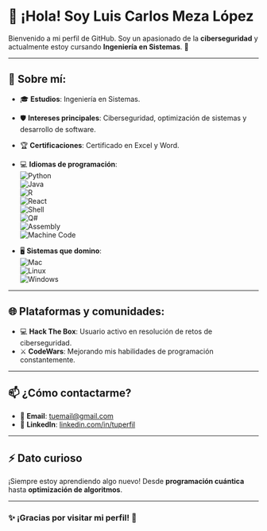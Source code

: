 # 👋 ¡Hola! Soy Luis Carlos Meza López  

Bienvenido a mi perfil de GitHub. Soy un apasionado de la **ciberseguridad** y actualmente estoy cursando **Ingeniería en Sistemas**. 🚀  

---

## 🌟 Sobre mí:  
- 🎓 **Estudios**: Ingeniería en Sistemas.  
- 🛡️ **Intereses principales**: Ciberseguridad, optimización de sistemas y desarrollo de software.  
- 🏆 **Certificaciones**: Certificado en Excel y Word.  
- 💻 **Idiomas de programación**:  
  ![Python](https://img.shields.io/badge/-Python-3776AB?style=flat-square&logo=python&logoColor=white)  
  ![Java](https://img.shields.io/badge/-Java-007396?style=flat-square&logo=java&logoColor=white)  
  ![R](https://img.shields.io/badge/-R-276DC3?style=flat-square&logo=r&logoColor=white)  
  ![React](https://img.shields.io/badge/-React-61DAFB?style=flat-square&logo=react&logoColor=white)  
  ![Shell](https://img.shields.io/badge/-Shell-4EAA25?style=flat-square&logo=gnu-bash&logoColor=white)  
  ![Q#](https://img.shields.io/badge/-Q%23-512BD4?style=flat-square&logo=quantum-computing&logoColor=white)  
  ![Assembly](https://img.shields.io/badge/-Assembly-555555?style=flat-square&logoColor=white)  
  ![Machine Code](https://img.shields.io/badge/-Machine%20Code-111111?style=flat-square)  

- 🖥️ **Sistemas que domino**:  
  ![Mac](https://img.shields.io/badge/-MacOS-000000?style=flat-square&logo=apple&logoColor=white)  
  ![Linux](https://img.shields.io/badge/-Linux-FCC624?style=flat-square&logo=linux&logoColor=black)  
  ![Windows](https://img.shields.io/badge/-Windows-0078D6?style=flat-square&logo=windows&logoColor=white)  

---

## 🌐 Plataformas y comunidades:  
- 💻 **Hack The Box**: Usuario activo en resolución de retos de ciberseguridad.  
- ⚔️ **CodeWars**: Mejorando mis habilidades de programación constantemente.  

---

## 📫 ¿Cómo contactarme?  
- 📧 **Email**: [tuemail@gmail.com](mailto:tuemail@gmail.com)  
- 💼 **LinkedIn**: [linkedin.com/in/tuperfil](https://linkedin.com/in/tuperfil)  

---

## ⚡ Dato curioso  
¡Siempre estoy aprendiendo algo nuevo! Desde **programación cuántica** hasta **optimización de algoritmos**.  

---

### ✨ ¡Gracias por visitar mi perfil! 🚀
